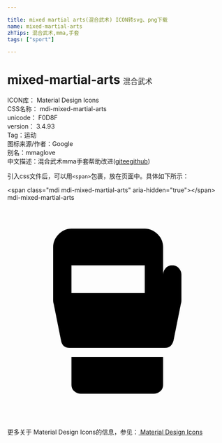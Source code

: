 ```yaml
---

title: mixed martial arts(混合武术) ICON转svg、png下载
name: mixed-martial-arts
zhTips: 混合武术,mma,手套
tags: ["sport"]

---
```


# mixed-martial-arts  <small style="font-size: 60%;font-weight: 100">混合武术</small>


<div class="detail-page">
<p>
<span>
ICON库：
<span class="badge-secondary badge">Material Design Icons</span> 
</span>
<br/>
<span>
CSS名称：
<span class="badge-secondary badge">mdi-mixed-martial-arts</span> 
</span>
<br/>
<span>
unicode：
<span class="badge-secondary badge">F0D8F</span> 
<copy-btn content='F0D8F' btn-title=""></copy-btn>
<copy-btn :content='String.fromCodePoint(parseInt("F0D8F", 16))' btn-title="复制U"></copy-btn>
</span>
<br/>
<span>
version：
<span class="badge-secondary badge">3.4.93</span> 
</span><br/><span>Tag：<span class="badge-light badge"><router-link to="/tags/sport.html">运动</router-link></span></span>
<br/>
<span>图标来源/作者：<span class="badge-light badge">Google</span></span> 
<br/>
<span>别名：<span class="badge-light badge">mma</span><span class="badge-light badge">glove</span></span><br/><span class="zh-detail">中文描述：<span class="badge-primary badge">混合武术</span><span class="badge-primary badge">mma</span><span class="badge-primary badge">手套</span><span class="help-link"><span>帮助改进</span>(<a href="https://gitee.com/liuwave/icon-helper/edit/master/json/material/mixed-martial-arts.json" target="_blank" rel="noopener noreferrer">gitee</a><a href="https://github.com/liuwave/icon-helper/edit/master/json/material/mixed-martial-arts.json" target="_blank" rel="noopener noreferrer">github</a></span>)</span><br/>
</p>
</div>
<div class="alert alert-dark">
  <i class="mdi mdi-mixed-martial-arts mdi-48px"></i>
  <i class="mdi mdi-mixed-martial-arts mdi-36px"></i>
  <i class="mdi mdi-mixed-martial-arts mdi-24px"></i>
  <i class="mdi mdi-mixed-martial-arts mdi-18px"></i>
</div>
<div>
  <p>引入css文件后，可以用<code>&lt;span&gt;</code>包裹，放在页面中。具体如下所示：    
  </p>
  <div class="alert alert-primary" style="font-size: 14px">
    &lt;span class="mdi mdi-mixed-martial-arts" aria-hidden="true"&gt;&lt;/span&gt;
    <copy-btn content='<span class="mdi mdi-mixed-martial-arts" aria-hidden="true"></span>'></copy-btn>
  </div>
  <div class="alert alert-secondary">
    <i class="mdi mdi-mixed-martial-arts"
    style="font-size: 24px"
    aria-hidden="true"></i> mdi-mixed-martial-arts
    <copy-btn content="mdi-mixed-martial-arts" btn-title="复制图标名称"></copy-btn>
  </div>
</div>
<div id="svg" class="svg-wrap">
<svg xmlns="http://www.w3.org/2000/svg" viewBox="0 0 24 24"><path d="M15,10V7H7V10H15M18,7C18.28,7 18.5,7.09 18.7,7.29C18.89,7.5 19,7.73 19,8V10.78C19,10.97 18.97,11.11 18.94,11.2L18.14,15.19C18,15.72 17.7,16 17.2,16H6.8C6.27,16 5.95,15.72 5.86,15.19L5.06,11.2C5.03,11.11 5,10.97 5,10.78V5C5,4.5 5.21,4 5.6,3.61C6,3.2 6.45,3 7,3H15C15.53,3 16,3.2 16.41,3.61C16.81,4 17,4.5 17,5V8C17,7.73 17.11,7.5 17.3,7.29C17.5,7.09 17.72,7 18,7M7,20V17H17V20C17,20.3 16.91,20.53 16.71,20.72C16.5,20.91 16.27,21 16,21H8C7.73,21 7.5,20.91 7.29,20.72C7.09,20.53 7,20.3 7,20Z" /></svg>
</div>
<detail full-name='mdi-mixed-martial-arts'></detail>
    
<div><p>更多关于 Material Design Icons的信息，参见：<a target="_blank" href="https://iconhelper.cn/material.html"> Material Design Icons</a>
</p></div>
